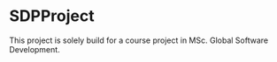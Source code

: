 # SDPProject
This project is solely build for a course project in MSc. Global Software Development. 
